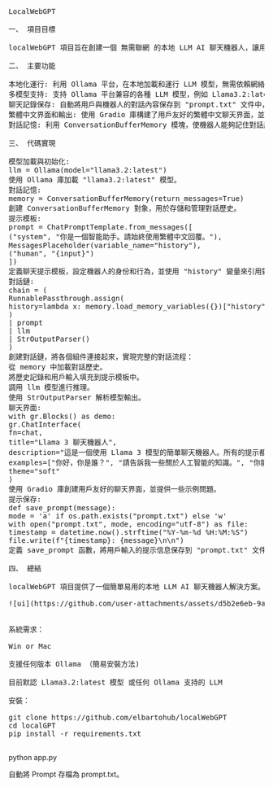 <pre>
LocalWebGPT 

一、 項目目標

localWebGPT 項目旨在創建一個 無需聯網 的本地 LLM AI 聊天機器人，讓用戶在沒有網絡連接的情況下也能使用大型語言模型進行對話。

二、 主要功能

本地化運行: 利用 Ollama 平台，在本地加載和運行 LLM 模型，無需依賴網絡連接。
多模型支持: 支持 Ollama 平台兼容的各種 LLM 模型，例如 Llama3.2:latest。
聊天記錄保存: 自動將用戶與機器人的對話內容保存到 "prompt.txt" 文件中，方便用戶查看和管理。
繁體中文界面和輸出: 使用 Gradio 庫構建了用戶友好的繁體中文聊天界面，並確保機器人始終以繁體中文進行回復。
對話記憶: 利用 ConversationBufferMemory 模塊，使機器人能夠記住對話歷史，並在後續對話中參考之前的信息。
  
三、 代碼實現

模型加載與初始化:
llm = Ollama(model="llama3.2:latest")
使用 Ollama 庫加載 "llama3.2:latest" 模型。
對話記憶:
memory = ConversationBufferMemory(return_messages=True)
創建 ConversationBufferMemory 對象，用於存儲和管理對話歷史。
提示模板:
prompt = ChatPromptTemplate.from_messages([
("system", "你是一個智能助手。請始終使用繁體中文回覆。"),
MessagesPlaceholder(variable_name="history"),
("human", "{input}")
])
定義聊天提示模板，設定機器人的身份和行為，並使用 "history" 變量來引用對話歷史。
對話鏈:
chain = (
RunnablePassthrough.assign(
history=lambda x: memory.load_memory_variables({})["history"]
)
| prompt
| llm
| StrOutputParser()
)
創建對話鏈，將各個組件連接起來，實現完整的對話流程：
從 memory 中加載對話歷史。
將歷史記錄和用戶輸入填充到提示模板中。
調用 llm 模型進行推理。
使用 StrOutputParser 解析模型輸出。
聊天界面:
with gr.Blocks() as demo:
gr.ChatInterface(
fn=chat,
title="Llama 3 聊天機器人",
description="這是一個使用 Llama 3 模型的簡單聊天機器人。所有的提示都會被保存到 prompt.txt 文件中。機器人會使用繁體中文回覆，並且能夠記住對話歷史。",
examples=["你好，你是誰？", "請告訴我一些關於人工智能的知識。", "你能寫一首短詩嗎？"],
theme="soft"
)
使用 Gradio 庫創建用戶友好的聊天界面，並提供一些示例問題。
提示保存:
def save_prompt(message):
mode = 'a' if os.path.exists("prompt.txt") else 'w'
with open("prompt.txt", mode, encoding="utf-8") as file:
timestamp = datetime.now().strftime("%Y-%m-%d %H:%M:%S")
file.write(f"{timestamp}: {message}\n\n")
定義 save_prompt 函數，將用戶輸入的提示信息保存到 "prompt.txt" 文件中。
  
四、 總結

localWebGPT 項目提供了一個簡單易用的本地 LLM AI 聊天機器人解決方案。它結合了 Ollama, Langchain 和 Gradio 等工具的優勢，實現了模型加載、對話管理、界面構建和數據保存等功能。該項目對於希望在離線環境下使用 LLM 進行實驗和開發的用戶非常有價值。

![ui](https://github.com/user-attachments/assets/d5b2e6eb-9a43-40ac-9bf5-6c8cc5458c24)


系統需求：

Win or Mac

支援任何版本 Ollama （簡易安裝方法)

目前默認 Llama3.2:latest 模型 或任何 Ollama 支持的 LLM

安裝：

git clone https://github.com/elbartohub/localWebGPT
cd localGPT
pip install -r requirements.txt
  </pre>
  
python app.py

自動將 Prompt 存檔為 prompt.txt。
